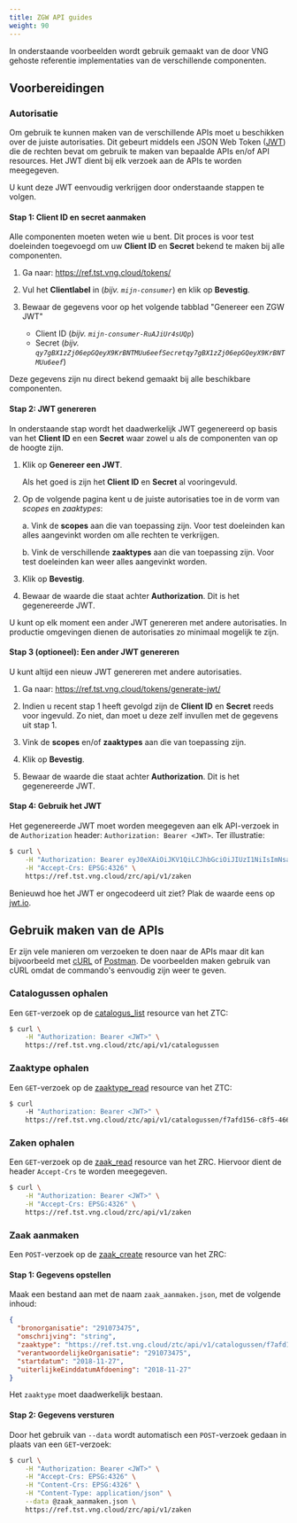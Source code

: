 ```yaml
---
title: ZGW API guides
weight: 90
---
```


In onderstaande voorbeelden wordt gebruik gemaakt van de door VNG gehoste
referentie implementaties van de verschillende componenten.

## Voorbereidingen


### Autorisatie

Om gebruik te kunnen maken van de verschillende APIs moet u beschikken over de
juiste autorisaties. Dit gebeurt middels een JSON Web Token ([JWT][jwt]) die de 
rechten bevat om gebruik te maken van bepaalde APIs en/of API resources. Het
JWT dient bij elk verzoek aan de APIs te worden meegegeven.

U kunt deze JWT eenvoudig verkrijgen door onderstaande stappen te volgen.


#### Stap 1: Client ID en secret aanmaken

Alle componenten moeten weten wie u bent. Dit proces is voor test doeleinden 
toegevoegd om uw **Client ID** en **Secret** bekend te maken bij alle 
componenten.

1. Ga naar: https://ref.tst.vng.cloud/tokens/

2. Vul het **Clientlabel** in (_bijv. `mijn-consumer`_) en klik op **Bevestig**.

3. Bewaar de gegevens voor op het volgende tabblad "Genereer een ZGW JWT"
   
   * Client ID (_bijv. `mijn-consumer-RuAJiUr4sUQp`_)
   * Secret (_bijv. `qy7gBX1zZj06epGQeyX9KrBNTMUu6eefSecretqy7gBX1zZj06epGQeyX9KrBNTMUu6eef`_)

Deze gegevens zijn nu direct bekend gemaakt bij alle beschikbare componenten.


#### Stap 2: JWT genereren

In onderstaande stap wordt het daadwerkelijk JWT gegenereerd op basis van het
**Client ID** en een **Secret** waar zowel u als de componenten van op de
hoogte zijn.

1. Klik op **Genereer een JWT**.

   Als het goed is zijn het **Client ID** en **Secret** al vooringevuld.
         
2. Op de volgende pagina kent u de juiste autorisaties toe in de vorm van 
   *scopes* en *zaaktypes*:

   a. Vink de **scopes** aan die van toepassing zijn. Voor test doeleinden kan
      alles aangevinkt worden om alle rechten te verkrijgen.
      
   b. Vink de verschillende **zaaktypes** aan die van toepassing zijn. Voor
      test doeleinden kan weer alles aangevinkt worden.

3.  Klik op **Bevestig**.

4. Bewaar de waarde die staat achter **Authorization**. Dit is het gegenereerde
   JWT.

U kunt op elk moment een ander JWT genereren met andere autorisaties. In
productie omgevingen dienen de autorisaties zo minimaal mogelijk te zijn.


#### Stap 3 (optioneel): Een ander JWT genereren

U kunt altijd een nieuw JWT genereren met andere autorisaties.

1. Ga naar: https://ref.tst.vng.cloud/tokens/generate-jwt/

2. Indien u recent stap 1 heeft gevolgd zijn de **Client ID** en **Secret**
   reeds voor ingevuld. Zo niet, dan moet u deze zelf invullen met de gegevens
   uit stap 1.

3. Vink de **scopes** en/of **zaaktypes** aan die van toepassing zijn.

4. Klik op **Bevestig**.

5. Bewaar de waarde die staat achter **Authorization**. Dit is het gegenereerde
   JWT.


#### Stap 4: Gebruik het JWT

Het gegenereerde JWT moet worden meegegeven aan elk API-verzoek in de 
`Authorization` header: `Authorization: Bearer <JWT>`. Ter illustratie:

```bash
$ curl \
    -H "Authorization: Bearer eyJ0eXAiOiJKV1QiLCJhbGciOiJIUzI1NiIsImNsaWVudF9pZGVudGlmaWVyIjoiam9lcmktUnVBSmlVcjRzVVFwIn0.eyJpc3MiOiJtaWpuLWNvbnN1bWVyLVJ1QUppVXI0c1VRcCIsImlhdCI6MTU0MzIzNjU5NSwiemRzIjp7InNjb3BlcyI6WyJ6ZHMuc2NvcGVzLnN0YXR1c3Nlbi50b2V2b2VnZW4iLCJ6ZHMuc2NvcGVzLnpha2VuLmFhbm1ha2VuIiwiemRzLnNjb3Blcy56YWtlbi5sZXplbiJdLCJ6YWFrdHlwZXMiOlsiaHR0cHM6Ly9yZWYudHN0LnZuZy5jbG91ZC96dGMvYXBpL3YxL2NhdGFsb2d1c3Nlbi9mN2FmZDE1Ni1jOGY1LTQ2NjYtYjhiNS0yOGE0YTliNWRmYzcvemFha3R5cGVuLzAxMTlkZDRlLTdiZTktNDc3ZS1iY2NmLTc1MDIzYjE0NTNjMSJdfX0.RO_1PpH9DEvWIvwN2SyPQDBvJlgNc-EMVJaX6AHkfP8" \
    -H "Accept-Crs: EPSG:4326" \
    https://ref.tst.vng.cloud/zrc/api/v1/zaken
```

   
Benieuwd hoe het JWT er ongecodeerd uit ziet? Plak de waarde eens op
[jwt.io][jwt].

[jwt]: https://jwt.io/


## Gebruik maken van de APIs

Er zijn vele manieren om verzoeken te doen naar de APIs maar dit kan 
bijvoorbeeld met [cURL][curl-download] of [Postman][postman-download]. De 
voorbeelden maken gebruik van cURL omdat de commando's eenvoudig zijn weer te
geven.

[curl-download]: https://curl.haxx.se/download
[postman-download]: https://www.getpostman.com/apps


### Catalogussen ophalen

Een `GET`-verzoek op de [catalogus_list][catalogus_list] resource van het ZTC:

[catalogus_list]: https://ref.tst.vng.cloud/ztc/api/v1/schema/#operation/catalogus_list 

```bash
$ curl \
    -H "Authorization: Bearer <JWT>" \
    https://ref.tst.vng.cloud/ztc/api/v1/catalogussen
```

### Zaaktype ophalen

Een `GET`-verzoek op de [zaaktype_read][zaaktype_read] resource van het ZTC:

[zaaktype_read]: https://ref.tst.vng.cloud/ztc/api/v1/schema/#operation/zaaktype_read

```bash
$ curl 
    -H "Authorization: Bearer <JWT>" \
    https://ref.tst.vng.cloud/ztc/api/v1/catalogussen/f7afd156-c8f5-4666-b8b5-28a4a9b5dfc7/zaaktypen/0119dd4e-7be9-477e-bccf-75023b1453c1
```

### Zaken ophalen

Een `GET`-verzoek op de [zaak_read][zaak_read] resource van het ZRC. Hiervoor
dient de header `Accept-Crs` te worden meegegeven.

[zaak_read]: https://ref.tst.vng.cloud/zrc/api/v1/schema/#operation/zaak_read

```bash
$ curl \
    -H "Authorization: Bearer <JWT>" \
    -H "Accept-Crs: EPSG:4326" \
    https://ref.tst.vng.cloud/zrc/api/v1/zaken
```

### Zaak aanmaken

Een `POST`-verzoek op de [zaak_create][zaak_create] resource van het ZRC:

[zaak_create]: https://ref.tst.vng.cloud/zrc/api/v1/schema/#operation/zaak_create

#### Stap 1: Gegevens opstellen

Maak een bestand aan met de naam `zaak_aanmaken.json`, met de volgende inhoud:

```json
{
  "bronorganisatie": "291073475",
  "omschrijving": "string",
  "zaaktype": "https://ref.tst.vng.cloud/ztc/api/v1/catalogussen/f7afd156-c8f5-4666-b8b5-28a4a9b5dfc7/zaaktypen/0119dd4e-7be9-477e-bccf-75023b1453c1",
  "verantwoordelijkeOrganisatie": "291073475",
  "startdatum": "2018-11-27",
  "uiterlijkeEinddatumAfdoening": "2018-11-27"
}
```

Het `zaaktype` moet daadwerkelijk bestaan. 

#### Stap 2: Gegevens versturen

Door het gebruik van `--data` wordt automatisch een `POST`-verzoek gedaan in
plaats van een `GET`-verzoek:

```bash
$ curl \
    -H "Authorization: Bearer <JWT>" \
    -H "Accept-Crs: EPSG:4326" \
    -H "Content-Crs: EPSG:4326" \
    -H "Content-Type: application/json" \
    --data @zaak_aanmaken.json \
    https://ref.tst.vng.cloud/zrc/api/v1/zaken
```
